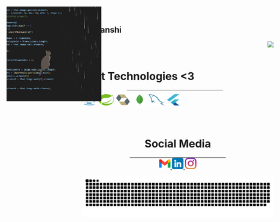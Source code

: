 ## Kouranshi

<div>
  
  <img  height="180em" src="https://github-readme-stats.vercel.app/api?username=Kouranshi&show_icons=true&theme=great-gatsby&include_all_commits=true&count_private=true"/>
  <img align="right" height="180em" src="https://github-readme-stats.vercel.app/api/top-langs/?username=Kouranshi&layout=compact&langs_count=16&theme=great-gatsby"/>
</div>
<br>

<div align="center">
  <div align="center">
  
  <!-- Título e tecnologias -->
  <div style="text-align: left; margin-top: 30px;"> <!-- Move o título mais para cima -->
    <h1>Best Technologies <3</h1>
    <hr style="width: 50%; margin: 10px auto;">
    <div>
      <img align="center" height="30" width="40" alt="java-icon" src="https://github.com/devicons/devicon/blob/master/icons/java/java-original.svg">
      <img align="center" height="30" width="40" alt="spring-icon" src="https://github.com/devicons/devicon/blob/master/icons/spring/spring-original.svg">
      <img align="center" height="30" width="40" alt="hibernate-icon" src="https://github.com/devicons/devicon/blob/master/icons/hibernate/hibernate-original.svg">
      <img align="center" height="30" width="40" alt="mongodb-icon" src="https://github.com/devicons/devicon/blob/master/icons/mongodb/mongodb-original.svg">
      <img align="center" height="30" width="40" alt="mysql-icon" src="https://github.com/devicons/devicon/blob/master/icons/mysql/mysql-original.svg">
      <img align="center" height="30" width="40" alt="flutter-icon" src="https://github.com/devicons/devicon/blob/master/icons/flutter/flutter-original.svg">
    </div>
  </div>

  <br>
    <div style="position: absolute; top: 30px; left: 30px; z-index: 10;">
      <img align="left" height="250" alt="coding-time" src="assets/code.gif">
    </div>
  <br>

  <!-- Social Media -->
  <div style="margin-top: 50px;"> <!-- Move a seção Social Media mais para baixo -->
    <h1 align="center">Social Media</h1>
    <hr style="width: 50%; margin: 0 auto;">
    <a href="mailto:airley.dev@gmail.com">
      <img width="30" src="assets/gmail.png">
    </a>
    <a href="https://www.linkedin.com/in/airley-gabriel-a7b2342b6/">
      <img width="30" src="assets/linkedin.png">
    </a>
    <a href="https://www.instagram.com/_.airleyyxs._/">
      <img width="30" src="assets/instagram.png">
    </a>
  </div>
</div>



![Snake animation](https://github.com/Platane/snk/raw/output/github-contribution-grid-snake.svg)
